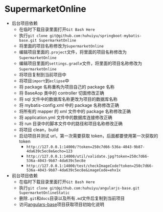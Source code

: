 # SupermarketOnline

- 后台项目依赖
  - 在临时下载目录里面打开`Git Bash Here`
  - 执行`git clone git@github.com:huhuiyu/springboot-mybatis-base.git SupermarketOnline`
  - 将里面的项目名称修改为`SupermarketOnline`
  - 编辑项目里面的`.project`文件，将里面的项目名称修改为`SupermarketOnline`
  - 编辑项目里面的`settings.gradle`文件，将里面的项目名称修改为`SupermarketOnline`
  - 将项目复制到当前项目中
  - 将项目`import`到`eclipse`中
  - 将 package 名称重构为项目自己的 package 名称
  - 将 BaseAop 类中的 controller 切面修改正确
  - 将 sql 文件中的数据库名称更改为项目的数据库名称
  - 将 mybatis-config.xml 中的 package 名称修改正确
  - 将所有的 mapper 的 xml 文件中的 package 名称修改正确
  - 将 application.yml 文件中的数据库连接修改正确
  - 将 run 目录中的脚本文件中的路径和项目名称修改正确
  - 将项目 clean，build
  - 启动项目并测试 url，第一次需要获取 token，后面都要使用第一次获取的 token
    - `http://127.0.0.1:14000/?token=250c7d66-536a-4043-9b87-4da639c5ec8e&echo=123`
    - `http://127.0.0.1:14000/util/validate.jpg?token=250c7d66-536a-4043-9b87-4da639c5ec8e`
    - `http://127.0.0.1:14000/test/checkImageCode?token=250c7d66-536a-4043-9b87-4da639c5ec8e&imageCode=ehx1x`
- 前台项目依赖
  - 在临时下载目录里面打开`Git Bash Here`
  - 执行`git clone git@github.com:huhuiyu/angularjs-base.git SupermarketOnlineStatic`
  - 删除`.git`和`docs`目录以及所有`.md`文件后复制到当前项目
  - 访问[angulars-base](https://github.com/huhuiyu/angularjs-base)项目获取项目初始化说明
  